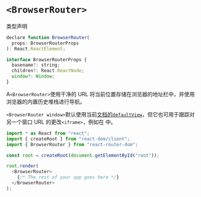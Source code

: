 # `<BrowserRouter>`

类型声明

```javascript
declare function BrowserRouter(
  props: BrowserRouterProps
): React.ReactElement;

interface BrowserRouterProps {
  basename?: string;
  children?: React.ReactNode;
  window?: Window;
}
```

A`<BrowserRouter>`使用干净的 URL 将当前位置存储在浏览器的地址栏中，并使用浏览器的内置历史堆栈进行导航。

`<BrowserRouter window>`默认使用当前[文档的`defaultView`](https://developer.mozilla.org/en-US/docs/Web/API/Document/defaultView)，但它也可用于跟踪对另一个窗口 URL 的更改`<iframe>`，例如在 中。

```javascript
import * as React from "react";
import { createRoot } from "react-dom/client";
import { BrowserRouter } from "react-router-dom";

const root = createRoot(document.getElementById("root"));

root.render(
  <BrowserRouter>
    {/* The rest of your app goes here */}
  </BrowserRouter>
);
```